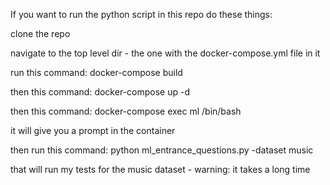 If you want to run the python script in this repo do these things:

clone the repo

navigate to the top level dir - the one with the docker-compose.yml file in it

run this command: docker-compose build

then this command: docker-compose up -d

then this command: docker-compose exec ml /bin/bash

it will give you a prompt in the container

then run this command: python ml_entrance_questions.py -dataset music

that will run my tests for the music dataset - warning: it takes a long time
